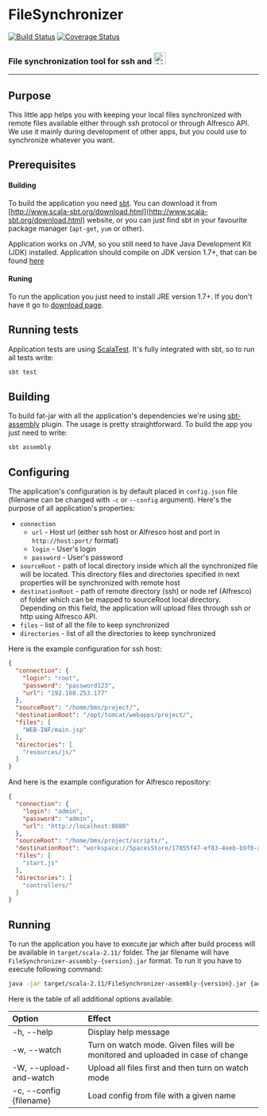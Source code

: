 # FileSynchronizer

[![Build Status](https://travis-ci.org/bms-devs/FileSynchronizer.svg?branch=master)](https://travis-ci.org/bms-devs/FileSynchronizer) [![Coverage Status](https://coveralls.io/repos/bms-devs/FileSynchronizer/badge.svg?branch=master)](https://coveralls.io/r/bms-devs/FileSynchronizer?branch=master) 

### File synchronization tool for ssh and <a href="http://www.alfresco.com/"><img src="http://www.athento.com/site_media/imagenes/plantillaGenericaCampania/alfresco_logo.jpg" alt="Alfresco" height="24px"></a>

------------------------------------------------

## Purpose

This little app helps you with keeping your local files synchronized with remote files available either through ssh protocol or through Alfresco API. We use it mainly during development of other apps, but you could use to synchronize whatever you want.

## Prerequisites

#### Building

To build the application you need [sbt](http://www.scala-sbt.org/). You can download it from [http://www.scala-sbt.org/download.html](http://www.scala-sbt.org/download.html) website, or you can just find sbt in your favourite package manager (`apt-get`, `yum` or other).

Application works on JVM, so you still need to have Java Development Kit (JDK) installed. Application should compile on JDK version 1.7+, that can be found [here](http://www.oracle.com/technetwork/java/javase/downloads/index.html)

#### Runing

To run the application you just need to install JRE version 1.7+. If you don't have it go to [download page](http://www.oracle.com/technetwork/java/javase/downloads/jre8-downloads-2133155.html).

## Running tests

Application tests are using [ScalaTest](http://www.scalatest.org/). It's fully integrated with sbt, so to run all tests write:

```bash
sbt test
```

## Building

To build fat-jar with all the application's dependencies we're using [sbt-assembly](https://github.com/sbt/sbt-assembly) plugin. The usage is pretty straightforward. To build the app you just need to write:

```bash
sbt assembly
```

## Configuring

The application's configuration is by default placed in `config.json` file (filename can be changed with `-c` or `--config` argument). Here's the purpose of all application's properties:

* `connection`
  * `url` - Host url (either ssh host or Alfresco host and port in `http://host:port/` format)
  * `login` - User's login
  * `password` - User's password
* `sourceRoot` - path of local directory inside which all the synchronized file will be located. This directory files and directories specified in next properties will be synchronized with remote host
* `destinationRoot` - path of remote directory (ssh) or node ref (Alfresco) of folder which can be mapped to sourceRoot local directory. Depending on this field, the application will upload files through ssh or http using Alfresco API.
* `files` - list of all the file to keep synchronized
* `directories` - list of all the directories to keep synchronized

Here is the example configuration for ssh host:

```json
{
  "connection": {
    "login": "root",
    "password": "password123",
    "url": "192.168.253.177"
  },
  "sourceRoot": "/home/bms/project/",
  "destinationRoot": "/opt/tomcat/webapps/project/",
  "files": [
    "WEB-INF/main.jsp"
  ],
  "directories": [
    "resources/js/"
  ]
}

```

And here is the example configuration for Alfresco repository:

```json
{
  "connection": {
    "login": "admin",
    "password": "admin",
    "url": "http://localhost:8080"
  },
  "sourceRoot": "/home/bms/project/scripts/",
  "destinationRoot": "workspace://SpacesStore/17855f47-ef83-4eeb-b9f0-a41f07ab6cac",
  "files": [
    "start.js"
  ],
  "directories": [
    "controllers/"
  ]
}
```

## Running

To run the application you have to execute jar which after build process will be available in `target/scala-2.11/` folder. The jar filename will have `FileSynchronizer-assembly-{version}.jar` format. To run it you have to execute following command:

```bash
java -jar target/scala-2.11/FileSynchronizer-assembly-{version}.jar {additional options}
```

Here is the table of all additional options available:

| Option                  | Effect                                                                            |
|:------------------------|:----------------------------------------------------------------------------------|
| -h, --help              | Display help message                                                              |
| -w, --watch             | Turn on watch mode. Given files will be monitored and uploaded in case of change  |
| -W, --upload-and-watch  | Upload all files first and then turn on watch mode                                |
| -c, --config {filename} | Load config from file with a given name                                           |
